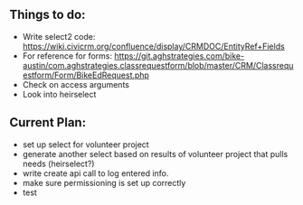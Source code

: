 Things to do:
------------

+ Write select2 code: https://wiki.civicrm.org/confluence/display/CRMDOC/EntityRef+Fields
+ For reference for forms: https://git.aghstrategies.com/bike-austin/com.aghstrategies.classrequestform/blob/master/CRM/Classrequestform/Form/BikeEdRequest.php
+ Check on access arguments
+ Look into heirselect


Current Plan:
-------------

- set up select for volunteer project
- generate another select based on results of volunteer project that pulls needs (heirselect?)
- write create api call to log entered info.
- make sure permissioning is set up correctly
- test
